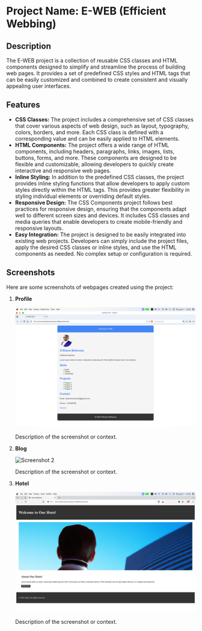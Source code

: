 # Project Name: E-WEB (Efficient Webbing)

## Description
The E-WEB project is a collection of reusable CSS classes and HTML components designed to simplify and streamline the process of building web pages. It provides a set of predefined CSS styles and HTML tags that can be easily customized and combined to create consistent and visually appealing user interfaces.

## Features
- **CSS Classes:** The project includes a comprehensive set of CSS classes that cover various aspects of web design, such as layout, typography, colors, borders, and more. Each CSS class is defined with a corresponding value and can be easily applied to HTML elements.
- **HTML Components:** The project offers a wide range of HTML components, including headers, paragraphs, links, images, lists, buttons, forms, and more. These components are designed to be flexible and customizable, allowing developers to quickly create interactive and responsive web pages.
- **Inline Styling:** In addition to the predefined CSS classes, the project provides inline styling functions that allow developers to apply custom styles directly within the HTML tags. This provides greater flexibility in styling individual elements or overriding default styles.
- **Responsive Design:** The CSS Components project follows best practices for responsive design, ensuring that the components adapt well to different screen sizes and devices. It includes CSS classes and media queries that enable developers to create mobile-friendly and responsive layouts.
- **Easy Integration:** The project is designed to be easily integrated into existing web projects. Developers can simply include the project files, apply the desired CSS classes or inline styles, and use the HTML components as needed. No complex setup or configuration is required.

## Screenshots

Here are some screenshots of webpages created using the project:

1. **Profile**

   ![Screenshot 1](screenshots/e-web-profile.png)

   Description of the screenshot or context.

2. **Blog**

   ![Screenshot 2](screenshots/e-web-blog.png)

   Description of the screenshot or context.

3. **Hotel**

   ![Screenshot 3](screenshots/e-web-hotel.png)

   Description of the screenshot or context.
